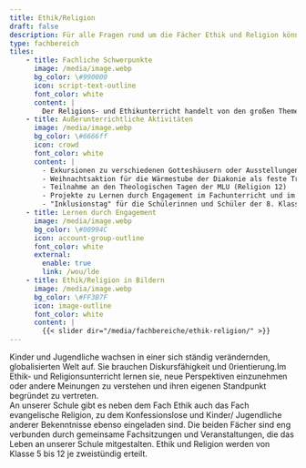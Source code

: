 ```yaml
---
title: Ethik/Religion
draft: false
description: Für alle Fragen rund um die Fächer Ethik und Religion können Sie sich an ethik@cantor-gymnasium.de bzw. religion@cantor-gymnasium.de wenden.
type: fachbereich
tiles:
    - title: Fachliche Schwerpunkte
      image: /media/image.webp
      bg_color: \#990000
      icon: script-text-outline
      font_color: white
      content: |
        Der Religions- und Ethikunterricht handelt von den großen Themen des Menschseins, von Gerechtigkeit, Liebe, Sinn und Glück. Das Leben zeichnet sich nicht nur durch Erfolge aus. Unsere Fächer bieten auch Raum, sich mit Scheitern, Verlust und mit der Endlichkeit auseinanderzusetzen. Wir lesen die „Klassiker" aus Philosophie, Theologie und aktuelle Texte. Wir beschäftigen uns damit, wie Künstlerinnen und Künstler die großen Menschheitsfragen in ihren Bildern, Filmen und in der Musik verarbeitet haben, setzen uns mit aktuellen Nachrichten auseinander und werden auch schöpferisch-kreativ tätig. 
    - title: Außerunterrichtliche Aktivitäten
      image: /media/image.webp
      bg_color: \#6666ff
      icon: crowd
      font_color: white
      content: |
        - Exkursionen zu verschiedenen Gotteshäusern oder Ausstellungen in Halle
        - Weihnachtsaktion für die Wärmestube der Diakonie als feste Tradition unserer Schule
        - Teilnahme an den Theologischen Tagen der MLU (Religion 12)
        - Projekte zu Lernen durch Engagement im Fachunterricht und im gleichnamigen Wahlkurs in Klasse 10, die mit der Kita und dem Hort "Weingärten", der Grundschule "Am Ludwigsfeld" und der Freiwilligenagentur durchgeführt werden
        - "Inklusionstag" für die Schülerinnen und Schüler der 8. Klassen
    - title: Lernen durch Engagement
      image: /media/image.webp
      bg_color: \#00994C
      icon: account-group-outline
      font_color: white
      external:
        enable: true
        link: /wou/lde
    - title: Ethik/Religion in Bildern
      image: /media/image.webp
      bg_color: \#FF3B7F
      icon: image-outline
      font_color: white
      content: |
        {{< slider dir="/media/fachbereiche/ethik-religion/" >}}
---
```

Kinder und Jugendliche wachsen in einer sich ständig verändernden, globalisierten Welt auf. Sie brauchen Diskursfähigkeit und 0rientierung.Im Ethik- und Religionsunterricht lernen sie, neue Perspektiven einzunehmen oder andere Meinungen zu verstehen und ihren eigenen Standpunkt begründet zu vertreten.  
An unserer Schule gibt es neben dem Fach Ethik auch das Fach evangelische Religion, zu dem Konfessionslose und Kinder/ Jugendliche anderer Bekenntnisse ebenso eingeladen sind. Die beiden Fächer sind eng verbunden durch gemeinsame Fachsitzungen und Veranstaltungen, die das Leben an unserer Schule mitgestalten. Ethik und Religion werden von Klasse 5 bis 12 je zweistündig erteilt. 
